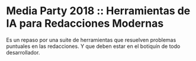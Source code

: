# Media Party 2018 :: Herramientas de IA para Redacciones Modernas
Es un repaso por una suite de herramientas que resuelven problemas puntuales en las redacciones. Y que deben estar en el botiquín de todo desarrollador.
